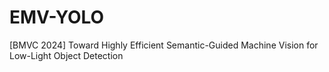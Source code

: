 # EMV-YOLO
[BMVC 2024] Toward Highly Efficient Semantic-Guided Machine Vision for Low-Light Object Detection
